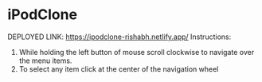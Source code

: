 # iPodClone
DEPLOYED LINK:   https://ipodclone-rishabh.netlify.app/
Instructions:
1. While holding the left button of mouse scroll clockwise to navigate over the menu items.
2. To select any item click at the center of the navigation wheel
